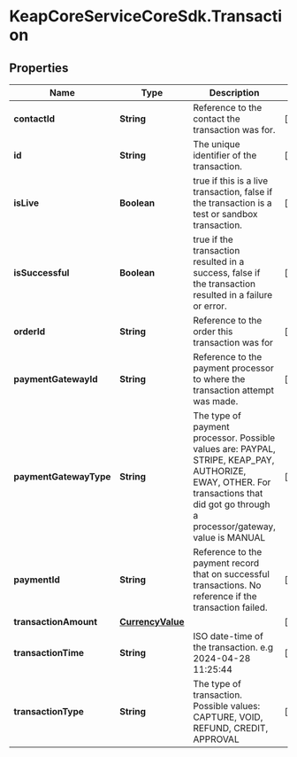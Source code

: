 # KeapCoreServiceCoreSdk.Transaction

## Properties

Name | Type | Description | Notes
------------ | ------------- | ------------- | -------------
**contactId** | **String** | Reference to the contact the transaction was for. | [optional] 
**id** | **String** | The unique identifier of the transaction. | [optional] 
**isLive** | **Boolean** | true if this is a live transaction, false if the transaction is a test or sandbox transaction. | [optional] 
**isSuccessful** | **Boolean** | true if the transaction resulted in a success, false if the transaction resulted in a failure or error. | [optional] 
**orderId** | **String** | Reference to the order this transaction was for | [optional] 
**paymentGatewayId** | **String** | Reference to the payment processor to where the transaction attempt was made. | [optional] 
**paymentGatewayType** | **String** | The type of payment processor. Possible values are: PAYPAL, STRIPE, KEAP_PAY, AUTHORIZE, EWAY, OTHER. For transactions that did got go through a processor/gateway, value is MANUAL | [optional] 
**paymentId** | **String** | Reference to the payment record that on successful transactions. No reference if the transaction failed. | [optional] 
**transactionAmount** | [**CurrencyValue**](CurrencyValue.md) |  | [optional] 
**transactionTime** | **String** | ISO date-time of the transaction. e.g 2024-04-28 11:25:44 | [optional] 
**transactionType** | **String** | The type of transaction. Possible values: CAPTURE, VOID, REFUND, CREDIT, APPROVAL | [optional] 


